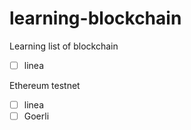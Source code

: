 # learning-blockchain
Learning list of blockchain


- [ ] linea


Ethereum testnet
- [ ] linea
- [ ] Goerli
